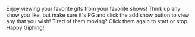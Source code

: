 Enjoy viewing your favorite gifs from your favorite shows! Think up any show you like, but make sure it's PG and click the add show 
button to view any that you wish! 
Tired of them moving? Click them again to start or stop.
Happy Giphing!
